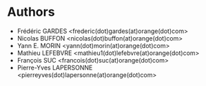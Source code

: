 Authors
=======

* Frédéric GARDES <frederic(dot)gardes(at)orange(dot)com>
* Nicolas BUFFON <nicolas(dot)buffon(at)orange(dot)com>
* Yann E. MORIN <yann(dot)morin(at)orange(dot)com>
* Mathieu LEFEBVRE <mathieu1(dot)lefebvre(at)orange(dot)com>
* François SUC <francois(dot)suc(at)orange(dot)com>
* Pierre-Yves LAPERSONNE <pierreyves(dot)lapersonne(at)orange(dot)com>
